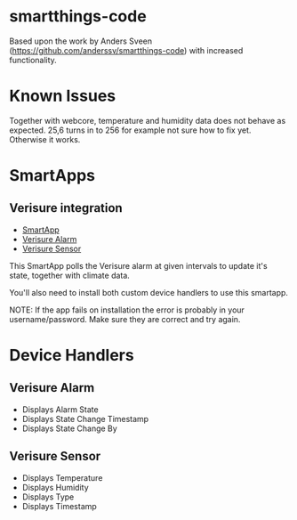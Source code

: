 # smartthings-code

Based upon the work by Anders Sveen (https://github.com/anderssv/smartthings-code) with increased functionality.

# Known Issues
Together with webcore, temperature and humidity data does not behave as expected. 25,6 turns in to 256 for example not sure how to fix yet. Otherwise it works.

# SmartApps

## Verisure integration

- [SmartApp](smartapps/orecus/verisure.src/verisure.groovy)
- [Verisure Alarm](devicetypes/orecus/verisure-alarm.src/verisure-alarm.groovy)
- [Verisure Sensor](devicetypes/orecus/verisure-sensor.src/verisure-sensor.groovy)

This SmartApp polls the Verisure alarm at given intervals to update it's state, together with climate data.

You'll also need to install both custom device handlers to use this smartapp.

NOTE: If the app fails on installation the error is probably in your username/password. Make sure they are correct
and try again.

# Device Handlers

## Verisure Alarm
- Displays Alarm State
- Displays State Change Timestamp
- Displays State Change By

## Verisure Sensor
- Displays Temperature
- Displays Humidity
- Displays Type
- Displays Timestamp
